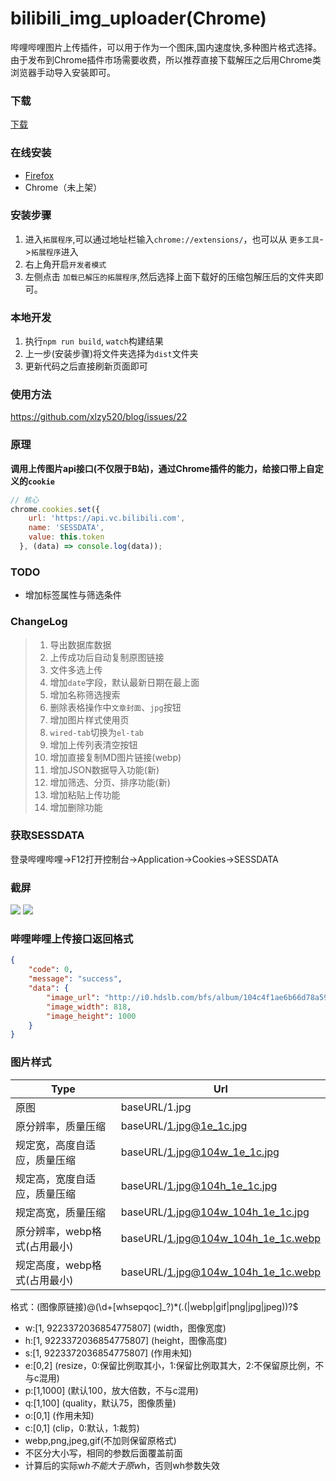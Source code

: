 # bilibili_img_uploader(Chrome)
哔哩哔哩图片上传插件，可以用于作为一个图床,国内速度快,多种图片格式选择。
由于发布到Chrome插件市场需要收费，所以推荐直接下载解压之后用Chrome类浏览器手动导入安装即可。


### 下载
[下载](https://github.com/xlzy520/bilibili-img-uploader/releases/latest)

### 在线安装
- [Firefox](https://addons.mozilla.org/zh-CN/firefox/addon/%E5%93%94%E5%93%A9%E5%93%94%E5%93%A9%E5%9B%BE%E5%BA%8A/)
- Chrome（未上架）

### 安装步骤
1. 进入`拓展程序`,可以通过地址栏输入`chrome://extensions/`，也可以从 `更多工具`->`拓展程序`进入
2. 右上角开启`开发者模式`
3. 左侧点击 `加载已解压的拓展程序`,然后选择上面下载好的压缩包解压后的文件夹即可。

### 本地开发
1. 执行`npm run build`, `watch`构建结果
2. 上一步(安装步骤)将文件夹选择为`dist`文件夹
3. 更新代码之后直接刷新页面即可

### 使用方法
https://github.com/xlzy520/blog/issues/22

### 原理
**调用上传图片api接口(不仅限于B站)，通过Chrome插件的能力，给接口带上自定义的`cookie`**
```js
// 核心
chrome.cookies.set({
    url: 'https://api.vc.bilibili.com', 
    name: 'SESSDATA', 
    value: this.token
  }, (data) => console.log(data));
```

### TODO
- 增加标签属性与筛选条件


### ChangeLog
> 1. 导出数据库数据
> 2. 上传成功后自动复制原图链接
> 3. 文件多选上传
> 4. 增加`date`字段，默认最新日期在最上面
> 5. 增加名称筛选搜索
> 6. 删除表格操作中`文章封面`、`jpg`按钮
> 7. 增加图片样式使用页
> 8. `wired-tab`切换为`el-tab`
> 9. 增加上传列表清空按钮
> 10. 增加直接复制MD图片链接(webp)
> 11. 增加JSON数据导入功能(新)
> 11. 增加筛选、分页、排序功能(新)
> 12. 增加粘贴上传功能
> 13. 增加删除功能

### 获取SESSDATA
登录哔哩哔哩→F12打开控制台→Application→Cookies→SESSDATA

### 截屏
![](https://i0.hdslb.com/bfs/album/5552e9dba6da58b77ff48c20ceab84a974ffdd05.jpg)
![](https://i0.hdslb.com/bfs/album/06f93bd913407db0f8e3a2094b5f8d27dee863a8.png)

### 哔哩哔哩上传接口返回格式
```json
{
    "code": 0,
    "message": "success",
    "data": {
        "image_url": "http://i0.hdslb.com/bfs/album/104c4f1ae6b66d78a5952a191281ec7883dc5c5c.jpg",
        "image_width": 818,
        "image_height": 1000
    }
}
```

### 图片样式
| Type  | Url     | 
| ------| --------|
| 原图  | baseURL/1.jpg  |
| 原分辨率，质量压缩  | baseURL/1.jpg@1e_1c.jpg  |
| 规定宽，高度自适应，质量压缩  | baseURL/1.jpg@104w_1e_1c.jpg   |
| 规定高，宽度自适应，质量压缩  | baseURL/1.jpg@104h_1e_1c.jpg   |
| 规定高宽，质量压缩  | baseURL/1.jpg@104w_104h_1e_1c.jpg   |
| 原分辨率，webp格式(占用最小)   | baseURL/1.jpg@104w_104h_1e_1c.webp |
| 规定高度，webp格式(占用最小)   | baseURL/1.jpg@104w_104h_1e_1c.webp |

格式：(图像原链接)@(\d+[whsepqoc]_?)*(\.(|webp|gif|png|jpg|jpeg))?$
- w:[1, 9223372036854775807] (width，图像宽度)
- h:[1, 9223372036854775807] (height，图像高度)
- s:[1, 9223372036854775807] (作用未知)
- e:[0,2] (resize，0:保留比例取其小，1:保留比例取其大，2:不保留原比例，不与c混用)
- p:[1,1000] (默认100，放大倍数，不与c混用)
- q:[1,100] (quality，默认75，图像质量)
- o:[0,1] (作用未知)
- c:[0,1] (clip，0:默认，1:裁剪)
- webp,png,jpeg,gif(不加则保留原格式)
- 不区分大小写，相同的参数后面覆盖前面
- 计算后的实际w*h不能大于原w*h，否则wh参数失效

